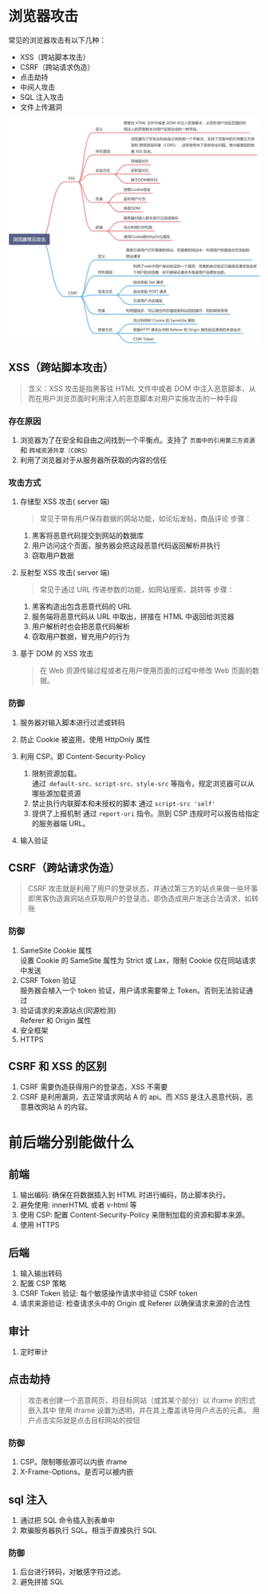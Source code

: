 # 浏览器攻击

常见的浏览器攻击有以下几种：

- XSS（跨站脚本攻击）
- CSRF（跨站请求伪造）
- 点击劫持
- 中间人攻击
- SQL 注入攻击
- 文件上传漏洞

![alt text](image-1.png)

## XSS（跨站脚本攻击）

> 含义：XSS 攻击是指黑客往 HTML 文件中或者 DOM 中注入恶意脚本，从而在用户浏览页面时利用注入的恶意脚本对用户实施攻击的一种手段

### 存在原因

1. 浏览器为了在安全和自由之间找到一个平衡点。支持了 `页面中的引用第三方资源` 和 `跨域资源共享（CORS）`
2. 利用了浏览器对于从服务器所获取的内容的信任

### 攻击方式

1. 存储型 XSS 攻击( server 端)

   > 常见于带有用户保存数据的网站功能，如论坛发帖，商品评论
   > 步骤：

   1. 黑客将恶意代码提交到网站的数据库
   2. 用户访问这个页面，服务器会把这段恶意代码返回解析并执行
   3. 窃取用户数据

2. 反射型 XSS 攻击( server 端)
   > 常见于通过 URL 传递参数的功能，如网站搜索、跳转等
   > 步骤：
   1. 黑客构造出包含恶意代码的 URL
   2. 服务端将恶意代码从 URL 中取出，拼接在 HTML 中返回给浏览器
   3. 用户解析时也会把恶意代码解析
   4. 窃取用户数据，冒充用户的行为
3. 基于 DOM 的 XSS 攻击
   > 在 Web 资源传输过程或者在用户使用页面的过程中修改 Web 页面的数据。

### 防御

1. 服务器对输入脚本进行过滤或转码
2. 防止 Cookie 被盗用，使用 HttpOnly 属性
3. 利用 CSP。即 Content-Security-Policy

   1. 限制资源加载。  
      通过` default-src、script-src、style-src` 等指令，规定浏览器可以从哪些源加载资源
   2. 禁止执行内联脚本和未授权的脚本
      通过 `script-src 'self'`
   3. 提供了上报机制
      通过 `report-uri` 指令。测到 CSP 违规时可以报告给指定的服务器端 URL。

4. 输入验证

## CSRF（跨站请求伪造）

> CSRF 攻击就是利用了用户的登录状态，并通过第三方的站点来做一些坏事
> 即黑客伪造漏洞站点获取用户的登录态。即伪造成用户发送合法请求，如转账

### 防御

1. SameSite Cookie 属性  
   设置 Cookie 的 SameSite 属性为 Strict 或 Lax，限制 Cookie 仅在同站请求中发送
2. CSRF Token 验证  
   服务器会植入一个 token 验证，用户请求需要带上 Token。否则无法验证通过
3. 验证请求的来源站点(同源检测)  
   Referer 和 Origin 属性
4. 安全框架
5. HTTPS

## CSRF 和 XSS 的区别

1. CSRF 需要伪造获得用户的登录态，XSS 不需要
2. CSRF 是利用漏洞，去正常请求网站 A 的 api。而 XSS 是注入恶意代码，恶意篡改网站 A 的内容。

# 前后端分别能做什么

## 前端

1. 输出编码: 确保在将数据插入到 HTML 时进行编码，防止脚本执行。
2. 避免使用: innerHTML 或者 v-html 等
3. 使用 CSP: 配置 Content-Security-Policy 来限制加载的资源和脚本来源。
4. 使用 HTTPS

## 后端

1. 输入输出转码
2. 配置 CSP 策略
3. CSRF Token 验证: 每个敏感操作请求中验证 CSRF token
4. 请求来源验证: 检查请求头中的 Origin 或 Referer 以确保请求来源的合法性

## 审计

1. 定时审计

## 点击劫持

> 攻击者创建一个恶意网页，将目标网站（或其某个部分）以 iframe 的形式嵌入其中
> 使用 iframe 设置为透明，并在其上覆盖诱导用户点击的元素。
> 用户点击实际就是点击目标网站的按钮

### 防御

1. CSP。限制哪些源可以内嵌 iframe
2. X-Frame-Options。是否可以被内嵌

## sql 注入

1. 通过把 SQL 命令插入到表单中
2. 欺骗服务器执行 SQL。相当于直接执行 SQL

### 防御

1. 后台进行转码，对敏感字符过滤。
2. 避免拼接 SQL
